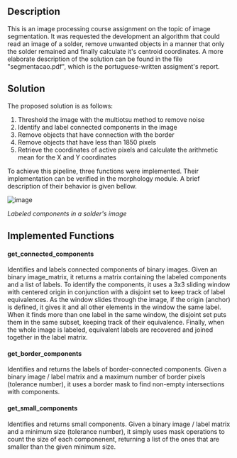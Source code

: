 ## Description
This is an image processing course assignment on the topic of image segmentation. It was requested the development an algorithm that could read an image of a solder, remove unwanted objects in a manner that only the solder remained and finally calculate it's centroid coordinates. A more elaborate description of the solution can be found in the file "segmentacao.pdf", which is the portuguese-written assigment's report.

## Solution
The proposed solution is as follows:
1. Threshold the image with the multiotsu method to remove noise
2. Identify and label connected components in the image
3. Remove objects that have connection with the border
4. Remove objects that have less than 1850 pixels
5. Retrieve the coordinates of active pixels and calculate the arithmetic mean for the X and Y coordinates

To achieve this pipeline, three functions were implemented. Their implementation can be verified in the morphology module. A brief description of their behavior is given bellow.

![image](https://github.com/Amyr14/segmentation/assets/69065770/facc4008-2304-4275-b9aa-c57e1a218296)

*Labeled components in a solder's image*

## Implemented Functions
#### get_connected_components
Identifies and labels connected components of binary images. Given an binary image_matrix, it returns a matrix containing the labeled components and a list of labels. To identify the components, it uses a 3x3 sliding window with centered origin in conjunction with a disjoint set to keep track of label equivalences. As the window slides through the image, if the origin (anchor) is defined, it gives it and all other elements in the window the same label. When it finds more than one label in the same window, the disjoint set puts them in the same subset, keeping track of their equivalence. Finally, when the whole image is labeled, equivalent labels are recovered and joined together in the label matrix.

#### get_border_components
Identifies and returns the labels of border-connected components. Given a binary image / label matrix and a maximum number of border pixels (tolerance number), it uses a border mask to find non-empty intersections with components.

#### get_small_components
Identifies and returns small components. Given a binary image / label matrix and a minimum size (tolerance number), it simply uses mask operations to count the size of each componenent, returning a list of the ones that are smaller than the given minimum size.
